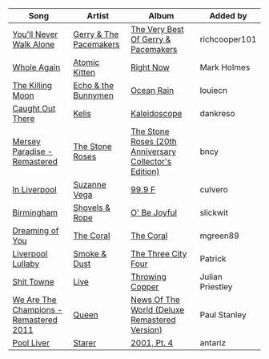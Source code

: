 | Song | Artist | Album | Added by |
|-|-|-|-|
| [You'll Never Walk Alone](https://open.spotify.com/track/6fSNK6QlZskYmKTvJnNH5P) | [Gerry & The Pacemakers](https://open.spotify.com/artist/3UmBeGyNwr4iDWi1vTxWi8) | [The Very Best Of Gerry & Pacemakers](https://open.spotify.com/album/3OCG92zQDHdHMBRSoRR6jH) | richcooper101 |
| [Whole Again](https://open.spotify.com/track/16MJqq0vEuW6GRX6faetTm) | [Atomic Kitten](https://open.spotify.com/artist/6JMHws5haIO6V35YNYDnDw) | [Right Now](https://open.spotify.com/album/4C2pT6x3mXXgeV3FdyL3DW) | Mark Holmes |
| [The Killing Moon](https://open.spotify.com/track/0cOf4csnt4DeXSkFmBjULw) | [Echo & the Bunnymen](https://open.spotify.com/artist/0fgYKF9Avljex0L9Wt5b8Z) | [Ocean Rain](https://open.spotify.com/album/43jEYhOEU6eWL51lk4l3M7) | louiecn |
| [Caught Out There](https://open.spotify.com/track/1bFM0htU8zujeQmwMvCq02) | [Kelis](https://open.spotify.com/artist/0IF46mUS8NXjgHabxk2MCM) | [Kaleidoscope](https://open.spotify.com/album/76o841qWVCuHhgFHfmi6bw) | dankreso |
| [Mersey Paradise - Remastered](https://open.spotify.com/track/3bnOXBkSxfSSCioTw1LcVc) | [The Stone Roses](https://open.spotify.com/artist/1lYT0A0LV5DUfxr6doRP3d) | [The Stone Roses (20th Anniversary Collector's Edition)](https://open.spotify.com/album/2hPgN0wHJ3efQg3DwaLIvW) | bncy |
| [In Liverpool](https://open.spotify.com/track/6HHspSEn21kZStPP4BN1xB) | [Suzanne Vega](https://open.spotify.com/artist/3X0tJzVYoWlfjLYI0Ridsw) | [99.9 F](https://open.spotify.com/album/03EEf4WnO2irH5NQvuY4Ul) | culvero |
| [Birmingham](https://open.spotify.com/track/3lwcrfL6LfZ1p9ZU8KRx4n) | [Shovels & Rope](https://open.spotify.com/artist/1M3BVQ36cqPQix8lQNCh4K) | [O' Be Joyful](https://open.spotify.com/album/6YEijTlqiq6aidUCEGHysk) | slickwit |
| [Dreaming of You](https://open.spotify.com/track/6ebxt3Iylxe0GcEuUGlIvb) | [The Coral](https://open.spotify.com/artist/6OiHleP2bHM18dXq4aZQWt) | [The Coral](https://open.spotify.com/album/6Fhnezpt7TKojq1ufkZ5qA) | mgreen89 |
| [Liverpool Lullaby](https://open.spotify.com/track/0n8DL1XzddoXtRp14cNZax) | [Smoke & Dust](https://open.spotify.com/artist/1g0TGms4CI35xYqJO2gLA5) | [The Three City Four](https://open.spotify.com/album/1NKhghgmWmpUaSyer5CZJ3) | Patrick |
| [Shit Towne](https://open.spotify.com/track/5Tkrz3KSoAOGN4Y97TUqZU) | [Live](https://open.spotify.com/artist/6eoJpTIlcuxJNjV5fDzDJH) | [Throwing Copper](https://open.spotify.com/album/4ZsG3ifn9sIcrFT1ecw0gF) | Julian Priestley |
| [We Are The Champions - Remastered 2011](https://open.spotify.com/track/7ccI9cStQbQdystvc6TvxD) | [Queen](https://open.spotify.com/artist/1dfeR4HaWDbWqFHLkxsg1d) | [News Of The World (Deluxe Remastered Version)](https://open.spotify.com/album/6Di4m5k1BtMJ0R44bWNutu) | Paul Stanley |
| [Pool Liver](https://open.spotify.com/track/3xkchvNnh5d2d0gcTt51gj) | [Starer](https://open.spotify.com/artist/1TygjTk6D0tJgIxp0BLGZO) | [2001, Pt. 4](https://open.spotify.com/album/6ScPhX4I5i2isJPxQswVDA) | antariz |